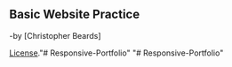 Basic Website Practice
----------------------

 -by [Christopher Beards]

[License](https://codepen.io/DefinedByChoice/pen/LQpqMg/license)."# Responsive-Portfolio" 
"# Responsive-Portfolio" 
